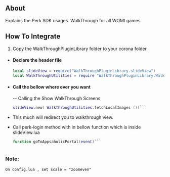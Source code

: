 ## About
Explains the Perk SDK usages. WalkThrough for all WOMI games.

## How To Integrate

1. Copy the WalkThroughPluginLibrary folder to your corona folder.

- #### Declare the header file
    ```lua
  local slideView = require("WalkThroughPluginLibrary.slideView")
  local WalkThroughUtilities = require "WalkThroughPluginLibrary.WalkThroughUtilities"```

- #### Call the bellow where ever you want
    -- Calling the Show WalkThrough Screens

    ```lua
    slideView.new( WalkThroughUtilities.fetchLocalImages ())```

- This much will redirect you to walkthrough view.

- Call perk-login method with in bellow function which is inside slideView.lua

	```lua
  function goToAppsaholicPortal(event)```

  

### Note:
    On config.lua , set scale = "zoomeven"
